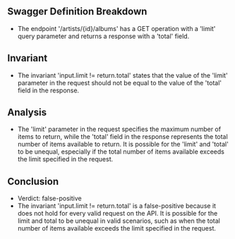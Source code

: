 ## Swagger Definition Breakdown
- The endpoint '/artists/{id}/albums' has a GET operation with a 'limit' query parameter and returns a response with a 'total' field.

## Invariant
- The invariant 'input.limit != return.total' states that the value of the 'limit' parameter in the request should not be equal to the value of the 'total' field in the response.

## Analysis
- The 'limit' parameter in the request specifies the maximum number of items to return, while the 'total' field in the response represents the total number of items available to return. It is possible for the 'limit' and 'total' to be unequal, especially if the total number of items available exceeds the limit specified in the request.

## Conclusion
- Verdict: false-positive
- The invariant 'input.limit != return.total' is a false-positive because it does not hold for every valid request on the API. It is possible for the limit and total to be unequal in valid scenarios, such as when the total number of items available exceeds the limit specified in the request.
